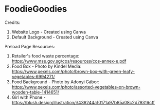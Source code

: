 # FoodieGoodies

Credits:
1. Website Logo - Created using Canva
2. Default Background - Created using Canva

Preload Page Resources:
1. Retailer's food waste percentage: https://www.mse.gov.sg/cos/resources/cos-annex-e.pdf 
2. Food Box - Photo by Kindel Media: https://www.pexels.com/photo/brown-box-with-green-leafy-vegetables-6994271/
3. Food Background - Photo by Adonyi Gábor: https://www.pexels.com/photo/assorted-vegetables-on-brown-wooden-table-1414651/
4. Girl with Phone - https://blush.design/illustration/i/439244a10171a97b85a08c2d79316cff 